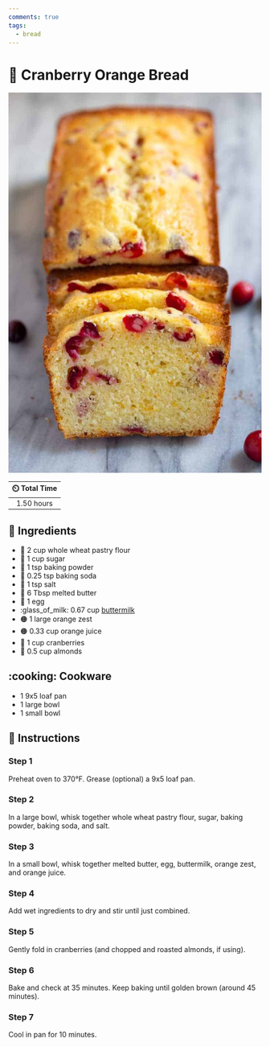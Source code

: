 ```yaml
---
comments: true
tags:
  - bread
---
```

# :bread: Cranberry Orange Bread

![Cranberry Orange Bread](../assets/images/cranberry-orange-bread.jpg)

| :timer_clock: Total Time |
|:-----------------------: |
| 1.50 hours |

## :salt: Ingredients

- :ear_of_rice: 2 cup whole wheat pastry flour
- :candy: 1 cup sugar
- :dash: 1 tsp baking powder
- :cup_with_straw: 0.25 tsp baking soda
- :salt: 1 tsp salt
- :butter: 6 Tbsp melted butter
- :egg: 1 egg
- :glass_of_milk: 0.67 cup [buttermilk][1]
- :orange_circle: 1 large orange zest
- :orange_circle: 0.33 cup orange juice
- :red_circle: 1 cup cranberries
- :chestnut: 0.5 cup almonds

## :cooking: Cookware

- 1 9x5 loaf pan
- 1 large bowl
- 1 small bowl

## :pencil: Instructions

### Step 1

Preheat oven to 370°F. Grease (optional) a 9x5 loaf pan.

### Step 2

In a large bowl, whisk together whole wheat pastry flour, sugar, baking powder, baking soda, and salt.

### Step 3

In a small bowl, whisk together melted butter, egg, buttermilk, orange zest, and orange juice.

### Step 4

Add wet ingredients to dry and stir until just combined.

### Step 5

Gently fold in  cranberries (and chopped and roasted almonds, if using).

### Step 6

Bake and check at 35 minutes. Keep baking until golden brown (around 45 minutes).

### Step 7

Cool in pan for 10 minutes.

[1]: ../ingredients/buttermilk.md
